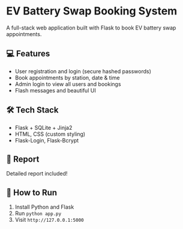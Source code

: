 # EV Battery Swap Booking System

A full-stack web application built with Flask to book EV battery swap appointments.

## 💻 Features
- User registration and login (secure hashed passwords)
- Book appointments by station, date & time
- Admin login to view all users and bookings
- Flash messages and beautiful UI

## 🛠 Tech Stack
- Flask + SQLite + Jinja2
- HTML, CSS (custom styling)
- Flask-Login, Flask-Bcrypt

## 📸 Report
Detailed report included!

## 🚀 How to Run
1. Install Python and Flask
2. Run `python app.py`
3. Visit `http://127.0.0.1:5000`

